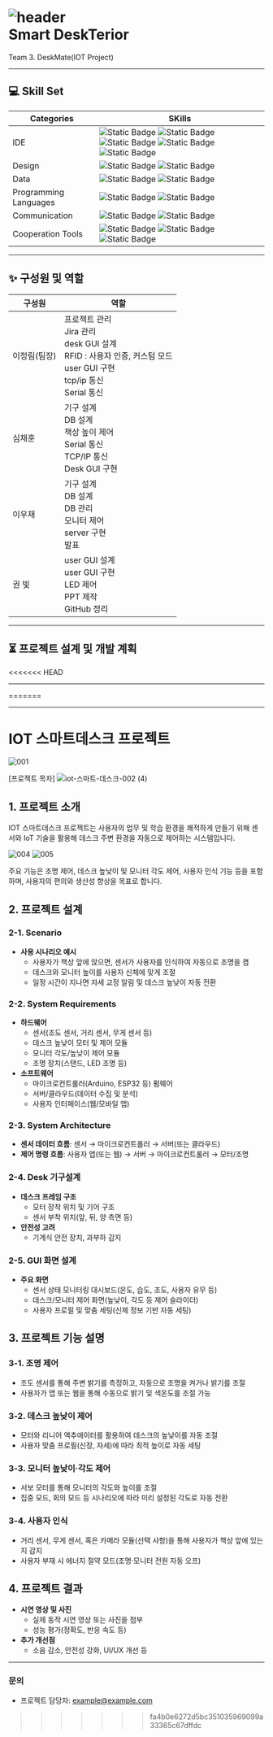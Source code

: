 ![header](https://capsule-render.vercel.app/api?type=venom&color=timeGradient&height=300&section=header&text=SmartDesk&fontColor=333333&fontSize=90)                       
Smart DeskTerior
===========
Team 3. DeskMate(IOT Project)
***
## :computer: Skill Set
|Categories|SKills|
|------|------|
|IDE|![Static Badge](https://img.shields.io/badge/linux-%23FCC624?style=plastic&logo=linux&logoColor=ffffff) ![Static Badge](https://img.shields.io/badge/ubuntu-22.04-grey?style=plastic&logo=ubuntu&logoColor=ffffff&labelColor=%23E95420) ![Static Badge](https://img.shields.io/badge/vsCode-%232185D0?style=plastic&logo=vscode&logoColor=ffffff) ![Static Badge](https://img.shields.io/badge/jupyter-%23F37626?style=plastic&logo=jupyter&logoColor=ffffff) ![Static Badge](https://img.shields.io/badge/arduino-sketchIDE-grey?style=plastic&logo=arduino&labelColor=%2300878F)|
|Design|![Static Badge](https://img.shields.io/badge/figma-%23F24E1E?style=plastic&logo=figma&logoColor=white) ![Static Badge](https://img.shields.io/badge/pyQT-Designer-grey?style=plastic&logo=qt&logoColor=white&labelColor=%2341CD52)|
|Data|![Static Badge](https://img.shields.io/badge/mysql-%234479A1?style=plastic&logo=mysql&logoColor=ffffff) ![Static Badge](https://img.shields.io/badge/amazonrds-%23527FFF?style=plastic&logo=amazonrds&logoColor=ffffff)|
|Programming Languages|![Static Badge](https://img.shields.io/badge/Python-%233776AB?style=plastic&logo=python&logoColor=ffffff) ![Static Badge](https://img.shields.io/badge/C%2B%2B-%2300599C?style=plastic&logo=cplusplus&logoColor=white)|
|Communication|![Static Badge](https://img.shields.io/badge/serial-grey?style=plastic) ![Static Badge](https://img.shields.io/badge/flask-%23000000?style=plastic&logo=flask&logoColor=%23FFFFFF)|
|Cooperation Tools|![Static Badge](https://img.shields.io/badge/jira-%230052CC?style=plastic&logo=jira&logoColor=ffffff) ![Static Badge](https://img.shields.io/badge/confluence-%23172B4D?style=plastic&logo=confluence&logoColor=ffffff) ![Static Badge](https://img.shields.io/badge/slack-%234A154B?style=plastic&logo=slack)

***
## :sparkles: 구성원 및 역할
|구성원|역할|
|-----|-----|
|이정림(팀장)|프로젝트 관리<br>Jira 관리<br>desk GUI 설계<br>RFID : 사용자 인증, 커스텀 모드<br>user GUI 구현<br>tcp/ip 통신<br>Serial 통신|
|심채훈|기구 설계<br>DB 설계<br>책상 높이 제어<br>Serial 통신<br>TCP/IP 통신<br>Desk GUI 구현|
|이우재|기구 설계<br>DB 설계<br>DB 관리<br>모니터 제어<br>server 구현<br>발표|
|권 빛|user GUI 설계<br>user GUI 구현<br>LED 제어<br>PPT 제작<br>GitHub 정리|

***
## :hourglass_flowing_sand: 프로젝트 설계 및 개발 계획


<<<<<<< HEAD
***
=======
***

# IOT 스마트데스크 프로젝트
![001](https://github.com/user-attachments/assets/04697113-9218-4869-9034-3c32d54ac885)

[프로젝트 목차]
![iot-스마트-데스크-002 (4)](https://github.com/user-attachments/assets/d9d94928-24ab-492e-971f-fd9b2e702c35)

## 1. 프로젝트 소개
IOT 스마트데스크 프로젝트는 사용자의 업무 및 학습 환경을 쾌적하게 만들기 위해 센서와 IoT 기술을 활용해 데스크 주변 환경을 자동으로 제어하는 시스템입니다.  

![004](https://github.com/user-attachments/assets/81693ffc-63af-4ad8-8af7-6059edefb550)
![005](https://github.com/user-attachments/assets/c9bbb441-56bc-4773-8675-b5718d973a4a)

주요 기능은 조명 제어, 데스크 높낮이 및 모니터 각도 제어, 사용자 인식 기능 등을 포함하며, 사용자의 편의와 생산성 향상을 목표로 합니다.
## 2. 프로젝트 설계

### 2-1. Scenario
- **사용 시나리오 예시**  
  - 사용자가 책상 앞에 앉으면, 센서가 사용자를 인식하여 자동으로 조명을 켬  
  - 데스크와 모니터 높이를 사용자 신체에 맞게 조절  
  - 일정 시간이 지나면 자세 교정 알림 및 데스크 높낮이 자동 전환  

### 2-2. System Requirements
- **하드웨어**  
  - 센서(조도 센서, 거리 센서, 무게 센서 등)  
  - 데스크 높낮이 모터 및 제어 모듈  
  - 모니터 각도/높낮이 제어 모듈  
  - 조명 장치(스탠드, LED 조명 등)
- **소프트웨어**  
  - 마이크로컨트롤러(Arduino, ESP32 등) 펌웨어  
  - 서버/클라우드(데이터 수집 및 분석)  
  - 사용자 인터페이스(웹/모바일 앱)  

### 2-3. System Architecture
- **센서 데이터 흐름**: 센서 → 마이크로컨트롤러 → 서버(또는 클라우드)  
- **제어 명령 흐름**: 사용자 앱(또는 웹) → 서버 → 마이크로컨트롤러 → 모터/조명  

### 2-4. Desk 기구설계
- **데스크 프레임 구조**  
  - 모터 장착 위치 및 기어 구조  
  - 센서 부착 위치(앞, 뒤, 양 측면 등)  
- **안전성 고려**  
  - 기계식 안전 장치, 과부하 감지  

### 2-5. GUI 화면 설계
- **주요 화면**  
  - 센서 상태 모니터링 대시보드(온도, 습도, 조도, 사용자 유무 등)  
  - 데스크/모니터 제어 화면(높낮이, 각도 등 제어 슬라이더)  
  - 사용자 프로필 및 맞춤 세팅(신체 정보 기반 자동 세팅)  

## 3. 프로젝트 기능 설명

### 3-1. 조명 제어
- 조도 센서를 통해 주변 밝기를 측정하고, 자동으로 조명을 켜거나 밝기를 조절  
- 사용자가 앱 또는 웹을 통해 수동으로 밝기 및 색온도를 조절 가능  

### 3-2. 데스크 높낮이 제어
- 모터와 리니어 액추에이터를 활용하여 데스크의 높낮이를 자동 조절  
- 사용자 맞춤 프로필(신장, 자세)에 따라 최적 높이로 자동 세팅  

### 3-3. 모니터 높낮이·각도 제어
- 서보 모터를 통해 모니터의 각도와 높이를 조절  
- 집중 모드, 회의 모드 등 시나리오에 따라 미리 설정된 각도로 자동 전환  

### 3-4. 사용자 인식
- 거리 센서, 무게 센서, 혹은 카메라 모듈(선택 사항)을 통해 사용자가 책상 앞에 있는지 감지  
- 사용자 부재 시 에너지 절약 모드(조명·모니터 전원 자동 오프)  

## 4. 프로젝트 결과
- **시연 영상 및 사진**  
  - 실제 동작 시연 영상 또는 사진을 첨부  
  - 성능 평가(정확도, 반응 속도 등)  
- **추가 개선점**  
  - 소음 감소, 안전성 강화, UI/UX 개선 등  

---



### 문의
- 프로젝트 담당자: [example@example.com](mailto:example@example.com)

>>>>>>> fa4b0e6272d5bc351035969099a33365c67dffdc
